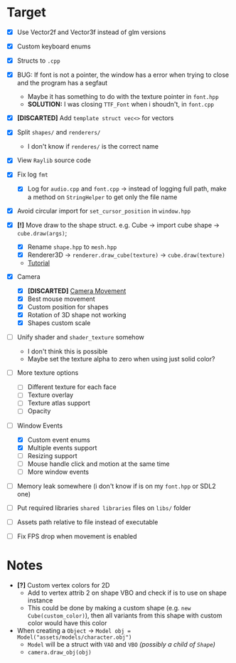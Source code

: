 # Target
- [X] Use Vector2f and Vector3f instead of glm versions
- [X] Custom keyboard enums
- [X] Structs to `.cpp`
- [X] BUG: If font is not a pointer, the window has a error when trying to close and the program has a segfaut
	+ Maybe it has something to do with the texture pointer in `font.hpp`
	+ **SOLUTION:** I was closing `TTF_Font` when i shoudn't, in `font.cpp`
- [X] **[DISCARTED]** Add `template struct vec<>` for vectors
- [X] Split `shapes/` and `renderers/`
	+ I don't know if `renderes/` is the correct name
- [X] View `Raylib` source code
- [X] Fix log `fmt`
	+ [X] Log for `audio.cpp` and `font.cpp` -> instead of logging full path, make a method on `StringHelper` to get only the file name
- [X] Avoid circular import for `set_cursor_position` in `window.hpp`
- [X] **[!]** Move draw to the shape struct. e.g. Cube -> import cube shape -> `cube.draw(args)`;
	+ [X] Rename `shape.hpp` to `mesh.hpp`
	+ [X] Renderer3D -> `renderer.draw_cube(texture)` -> `cube.draw(texture)`
	+ [Tutorial](https://www.youtube.com/watch?v=NUZF_5RKfS4)
- [X] Camera
	+ [X] **[DISCARTED]** [Camera Movement](https://github.com/vaaako/Vakraft/blob/main/src/main/java/com/magenta/main/Game.java#L121)
	+ [X] Best mouse movement
	+ [X] Custom position for shapes
	+ [X] Rotation of 3D shape not working
	+ [X] Shapes custom scale
- [ ] Unify shader and `shader_texture` somehow
	+ I don't think this is possible
	+ Maybe set the texture alpha to zero when using just solid color?
- [ ] More texture options
	+ [ ] Different texture for each face
	+ [ ] Texture overlay
	+ [ ] Texture atlas support
	+ [ ] Opacity
- [ ] Window Events
	+ [X] Custom event enums
	+ [X] Multiple events support
	+ [ ] Resizing support
	+ [ ] Mouse handle click and motion at the same time
	+ [ ] More window events
- [ ] Memory leak somewhere (i don't know if is on my `font.hpp` or SDL2 one)
- [ ] Put required libraries `shared libraries` files on `libs/` folder
- [ ] Assets path relative to file instead of executable
- [ ] Fix FPS drop when movement is enabled


# Notes
- **[?]** Custom vertex colors for 2D
	+ Add to vertex attrib 2 on shape VBO and check if is to use on shape instance
	+ This could be done by making a custom shape (e.g. `new Cube(custom_color)`), then all variants from this shape with custom color would have this color
- When creating a `Object` -> `Model obj = Model("assets/models/character.obj")`
	+ `Model` will be a struct with `VAO` and `VBO` *(possibly a child of `Shape`)*
	+ `camera.draw_obj(obj)`
<!--
# Future
- **Level of Detail (LOD):** Implement LOD techniques to dynamically adjust the level of detail based on the distance from the camera. This improves rendering performance by reducing the number of polygons rendered for distant objects.
- **Frustum Culling:** Implement frustum culling to eliminate objects that are outside the camera's view frustum from the rendering process. This reduces unnecessary draw calls and improves overall rendering performance.
-->
